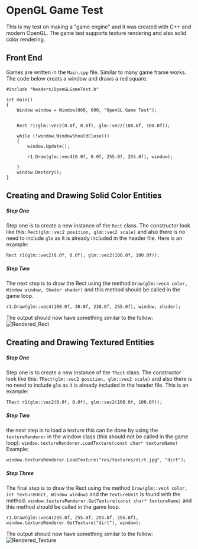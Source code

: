 # OpenGL Game Test
This is my test on making a "game engine" and it was created with C++ and modern OpenGL. The game test supports texture rendering and also solid color rendering.

## Front End
Games are written in the `Main.cpp` file. Similar to many game frame works. The code below creats a window and draws a red square.
```
#include "headers/OpenGLGameTest.h"

int main()
{
	Window window = Window(860, 600, "OpenGL Game Test");


	Rect r1(glm::vec2(0.0f, 0.0f), glm::vec2(100.0f, 100.0f));

	while (!window.WindowShouldClose())
	{
		window.Update();

		r1.Draw(glm::vec4(0.0f, 0.0f, 255.0f, 255.0f), window);

	}
	window.Destory();
}
```

## Creating and Drawing Solid Color Entities
##### Step One
Step one is to create a new instance of the `Rect` class. The constructor look like this: `Rect(glm::vec2 position, glm::vec2 scale)` and also there is no need to include `glm` as it is already included in the header file.
Here is an example:
```
Rect r1(glm::vec2(0.0f, 0.0f), glm::vec2(100.0f, 100.0f));
```

##### Step Two
The next step is to draw the Rect using the method `Draw(glm::vec4 color, Window window, Shader shader)` and this method should be called in the game loop.
```
r1.Draw(glm::vec4(100.0f, 30.0f, 230.0f, 255.0f), window, shader);
```
The output should now have something similar to the follow:
![Rendered_Rect](https://user-images.githubusercontent.com/97370242/159363689-0d99e524-3dda-43ce-91fc-43ad8cd44c15.jpg)

## Creating and Drawing Textured Entities
##### Step One
Step one is to create a new instance of the `TRect` class. The constructor look like this: `TRect(glm::vec2 position, glm::vec2 scale)` and also there is no need to include `glm` as it is already included in the header file.
This is an example:
```
TRect r1(glm::vec2(0.0f, 0.0f), glm::vec2(100.0f, 100.0f));
```

##### Step Two
the next step is to load a texture this can be done by using the `textureRenderer` in the window class (this should not be called in the game loop): `window.textureRenderer.LoadTexture(const char* textureName)`
Example:
```
window.textureRenderer.LoadTexture("res/textures/dirt.jpg", "dirt");
```

##### Step Three
The final step is to draw the Rect using the method `Draw(glm::vec4 color, int textureUnit, Window window)` and the `textureUnit` is found with the method: `window.textureRenderer.GetTexture(const char* textureName)` and this method should be called in the game loop.
```
r1.Draw(glm::vec4(255.0f, 255.0f, 255.0f, 255.0f), window.textureRenderer.GetTexture("dirt"), window);
```
The output should now have something similar to the follow:
![Rendered_Texture](https://user-images.githubusercontent.com/97370242/160214418-a6d08496-8ec8-4102-aba2-a980bdbe888b.jpg)


